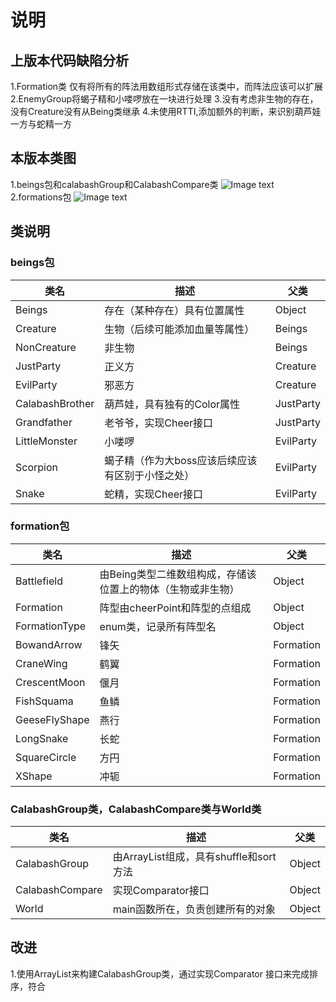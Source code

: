 # 说明
## 上版本代码缺陷分析
1.Formation类 仅有将所有的阵法用数组形式存储在该类中，而阵法应该可以扩展
2.EnemyGroup将蝎子精和小喽啰放在一块进行处理
3.没有考虑非生物的存在，没有Creature没有从Being类继承
4.未使用RTTI,添加额外的判断，来识别葫芦娃一方与蛇精一方
## 本版本类图
1.beings包和calabashGroup和CalabashCompare类
![Image text](https://raw.githubusercontent.com/cockroach20168/java-2018f-homework/master/20180925/%E5%BC%A0%E6%98%8E%E8%B6%85-161220168/img/modified2.png)
2.formations包
![Image text](https://raw.githubusercontent.com/cockroach20168/java-2018f-homework/master/20180925/%E5%BC%A0%E6%98%8E%E8%B6%85-161220168/img/modified3.png)
## 类说明
### beings包
类名 | 描述 | 父类      
--------|--------|---------
Beings|存在（某种存在）具有位置属性|Object
Creature|生物（后续可能添加血量等属性）|Beings
NonCreature|非生物|Beings
JustParty|正义方|Creature
EvilParty|邪恶方|Creature
CalabashBrother|葫芦娃，具有独有的Color属性|JustParty
Grandfather|老爷爷，实现Cheer接口|JustParty
LittleMonster|小喽啰|EvilParty
Scorpion|蝎子精（作为大boss应该后续应该有区别于小怪之处）|EvilParty
Snake|蛇精，实现Cheer接口|EvilParty

### formation包
类名 | 描述 | 父类      
--------|--------|---------
Battlefield|由Being类型二维数组构成，存储该位置上的物体（生物或非生物）|Object
Formation|阵型由cheerPoint和阵型的点组成|Object
FormationType|enum类，记录所有阵型名|Object
BowandArrow|锋矢|Formation
CraneWing|鹤翼|Formation
CrescentMoon|偃月|Formation
FishSquama|鱼鳞|Formation
GeeseFlyShape|燕行|Formation
LongSnake|长蛇|Formation
SquareCircle|方円|Formation
XShape|冲轭|Formation

### CalabashGroup类，CalabashCompare类与World类
类名 | 描述 | 父类      
--------|--------|---------
CalabashGroup|由ArrayList<CalabashBrother>组成，具有shuffle和sort方法|Object
CalabashCompare|实现Comparator<CalabashBrother>接口|Object
World|main函数所在，负责创建所有的对象|Object

## 改进
1.使用ArrayList<CalabashBrother>来构建CalabashGroup类，通过实现Comparator 接口来完成排序，符合